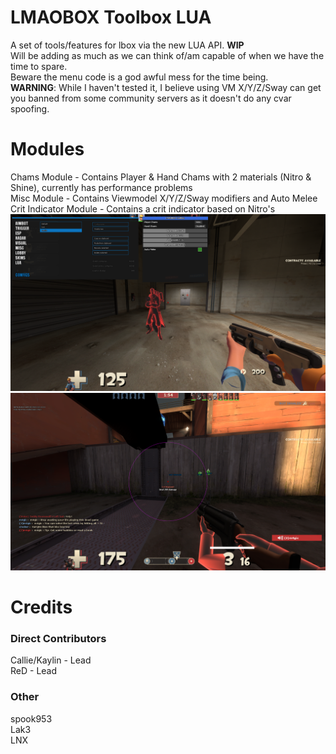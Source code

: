 # LMAOBOX Toolbox LUA
A set of tools/features for lbox via the new LUA API. **WIP** <br />
Will be adding as much as we can think of/am capable of when we have the time to spare.  <br />
Beware the menu code is a god awful mess for the time being.  <br />
**WARNING**: While I haven't tested it, I believe using VM X/Y/Z/Sway can get you banned from some community servers as it doesn't do any cvar spoofing.

# Modules
Chams Module - Contains Player & Hand Chams with 2 materials (Nitro & Shine), currently has performance problems <br />
Misc Module - Contains Viewmodel X/Y/Z/Sway modifiers and Auto Melee <br />
Crit Indicator Module - Contains a crit indicator based on Nitro's <br />
<img src="Screenshot.png">
<img src="Screenshot2.png">

# Credits
### Direct Contributors
Callie/Kaylin - Lead <br />
ReD - Lead <br />

### Other
spook953 <br />
Lak3 <br />
LNX <br />
